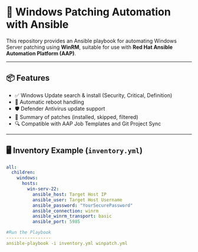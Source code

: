 # 🔧 Windows Patching Automation with Ansible

This repository provides an Ansible playbook for automating Windows Server patching using **WinRM**, suitable for use with **Red Hat Ansible Automation Platform (AAP)**.

---

## 📦 Features

- ✅ Windows Update search & install (Security, Critical, Definition)
- 🔄 Automatic reboot handling
- 🛡️ Defender Antivirus update support
- 🧠 Summary of patches (installed, skipped, filtered)
- 🔍 Compatible with AAP Job Templates and Git Project Sync

---

## 🖥️ Inventory Example (`inventory.yml`)

```yaml
all:
  children:
    windows:
      hosts:
        win-serv-22:
          ansible_host: Target Host IP
          ansible_user: Target Host Username
          ansible_password: "YourSecurePassword"
          ansible_connection: winrm
          ansible_winrm_transport: basic
          ansible_port: 5985

#Run the Playbook
-----------------
ansible-playbook -i inventory.yml winpatch.yml
